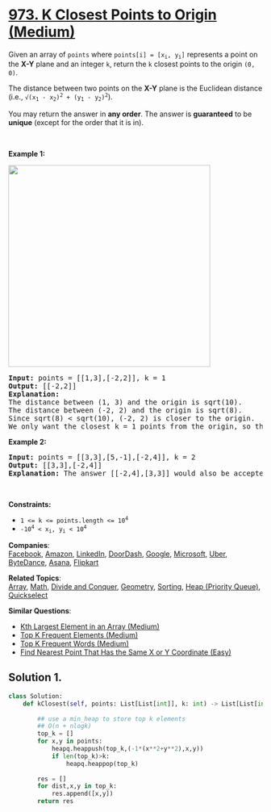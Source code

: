 # [973. K Closest Points to Origin (Medium)](https://leetcode.com/problems/k-closest-points-to-origin/)

<p>Given an array of <code>points</code> where <code>points[i] = [x<sub>i</sub>, y<sub>i</sub>]</code> represents a point on the <strong>X-Y</strong> plane and an integer <code>k</code>, return the <code>k</code> closest points to the origin <code>(0, 0)</code>.</p>

<p>The distance between two points on the <strong>X-Y</strong> plane is the Euclidean distance (i.e., <code>√(x<sub>1</sub> - x<sub>2</sub>)<sup>2</sup> + (y<sub>1</sub> - y<sub>2</sub>)<sup>2</sup></code>).</p>

<p>You may return the answer in <strong>any order</strong>. The answer is <strong>guaranteed</strong> to be <strong>unique</strong> (except for the order that it is in).</p>

<p>&nbsp;</p>
<p><strong>Example 1:</strong></p>
<img alt="" src="https://assets.leetcode.com/uploads/2021/03/03/closestplane1.jpg" style="width: 400px; height: 400px;">
<pre><strong>Input:</strong> points = [[1,3],[-2,2]], k = 1
<strong>Output:</strong> [[-2,2]]
<strong>Explanation:</strong>
The distance between (1, 3) and the origin is sqrt(10).
The distance between (-2, 2) and the origin is sqrt(8).
Since sqrt(8) &lt; sqrt(10), (-2, 2) is closer to the origin.
We only want the closest k = 1 points from the origin, so the answer is just [[-2,2]].
</pre>

<p><strong>Example 2:</strong></p>

<pre><strong>Input:</strong> points = [[3,3],[5,-1],[-2,4]], k = 2
<strong>Output:</strong> [[3,3],[-2,4]]
<strong>Explanation:</strong> The answer [[-2,4],[3,3]] would also be accepted.
</pre>

<p>&nbsp;</p>
<p><strong>Constraints:</strong></p>

<ul>
	<li><code>1 &lt;= k &lt;= points.length &lt;= 10<sup>4</sup></code></li>
	<li><code>-10<sup>4</sup> &lt; x<sub>i</sub>, y<sub>i</sub> &lt; 10<sup>4</sup></code></li>
</ul>


**Companies**:  
[Facebook](https://leetcode.com/company/facebook), [Amazon](https://leetcode.com/company/amazon), [LinkedIn](https://leetcode.com/company/linkedin), [DoorDash](https://leetcode.com/company/doordash), [Google](https://leetcode.com/company/google), [Microsoft](https://leetcode.com/company/microsoft), [Uber](https://leetcode.com/company/uber), [ByteDance](https://leetcode.com/company/bytedance), [Asana](https://leetcode.com/company/asana), [Flipkart](https://leetcode.com/company/flipkart)

**Related Topics**:  
[Array](https://leetcode.com/tag/array/), [Math](https://leetcode.com/tag/math/), [Divide and Conquer](https://leetcode.com/tag/divide-and-conquer/), [Geometry](https://leetcode.com/tag/geometry/), [Sorting](https://leetcode.com/tag/sorting/), [Heap (Priority Queue)](https://leetcode.com/tag/heap-priority-queue/), [Quickselect](https://leetcode.com/tag/quickselect/)

**Similar Questions**:
* [Kth Largest Element in an Array (Medium)](https://leetcode.com/problems/kth-largest-element-in-an-array/)
* [Top K Frequent Elements (Medium)](https://leetcode.com/problems/top-k-frequent-elements/)
* [Top K Frequent Words (Medium)](https://leetcode.com/problems/top-k-frequent-words/)
* [Find Nearest Point That Has the Same X or Y Coordinate (Easy)](https://leetcode.com/problems/find-nearest-point-that-has-the-same-x-or-y-coordinate/)

## Solution 1.

```py
class Solution:
    def kClosest(self, points: List[List[int]], k: int) -> List[List[int]]:
        
        ## use a min_heap to store top k elements
        ## O(n + nlogk)
        top_k = []
        for x,y in points:
            heapq.heappush(top_k,(-1*(x**2+y**2),x,y))
            if len(top_k)>k:
                heapq.heappop(top_k)
            
        res = []
        for dist,x,y in top_k:
            res.append([x,y])
        return res
```